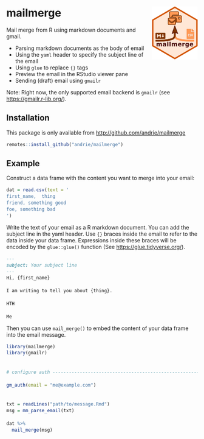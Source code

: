 
<!-- README.md is generated from README.Rmd. Please edit that file -->

# mailmerge <img src='man/figures/logo.svg' align="right" height="139" />

<!-- badges: start -->

<!-- badges: end -->

Mail merge from R using markdown documents and gmail.

  - Parsing markdown documents as the body of email
  - Using the `yaml` header to specify the subject line of the email
  - Using `glue` to replace `{}` tags
  - Preview the email in the RStudio viewer pane
  - Sending (draft) email using `gmailr`

Note: Right now, the only supported email backend is `gmailr` (see
<https://gmailr.r-lib.org/>).

## Installation

This package is only available from <http://github.com/andrie/mailmerge>

``` r
remotes::install_github("andrie/mailmerge")
```

## Example

Construct a data frame with the content you want to merge into your
email:

``` r
dat = read.csv(text = '
first_name,  thing
friend, something good
foe, something bad
')
```

Write the text of your email as a R markdown document. You can add the
subject line in the yaml header. Use `{}` braces inside the email to
refer to the data inside your data frame. Expressions inside these
braces will be encoded by the `glue::glue()` function (See
<https://glue.tidyverse.org/>).

``` md
---
subject: Your subject line
---
Hi, {first_name}

I am writing to tell you about {thing}.

HTH

Me
```

Then you can use `mail_merge()` to embed the content of your data frame
into the email message.

``` r
library(mailmerge)
library(gmailr)


# configure auth ----------------------------------------------------------

gm_auth(email = "me@example.com")


txt = readLines("path/to/message.Rmd")
msg = mm_parse_email(txt)

dat %>% 
  mail_merge(msg)
```
